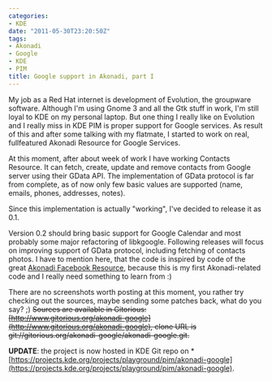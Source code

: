 ```yaml
---
categories:
- KDE
date: "2011-05-30T23:20:50Z"
tags:
- Akonadi
- Google
- KDE
- PIM
title: Google support in Akonadi, part I
---
```


My job as a Red Hat internet is development of Evolution, the groupware software. Although I'm using Gnome 3 and all the
Gtk stuff in work, I'm still loyal to KDE on my personal laptop. But one thing I really like on Evolution and I really
miss in KDE PIM is proper support for Google services. As result of this and after some talking with my flatmate, I
started to work on real, fullfeatured Akonadi Resource for Google Services.

At this moment, after about week of work I have working Contacts Resource. It can fetch, create, update and remove
contacts from Google server using their GData API. The implementation of GData protocol is far from complete, as of now
only few basic values are supported (name, emails, phones, addresses, notes).

Since this implementation is actually "working", I've decided to release it as 0.1.

Version 0.2 should bring basic support for Google Calendar and most probably some major refactoring of libkgoogle.
Following releases will focus on improving support of GData protocol, including fetching of contacts photos.  I have to
mention here, that the code is inspired by code of the great [Akonadi Facebook
Resource](http://thomasmcguire.wordpress.com/2011/02/27/facebook-support-in-kdepim/), because this is my first
Akonadi-related code and I really need something to learn from :)

There are no screenshots worth posting at this moment, you rather try checking out the sources, maybe sending some
patches back, what do you say? ;) ~~Sources are available in Gitorious:
[http://www.gitorious.org/akonadi-google](http://www.gitorious.org/akonadi-google), clone URL is
git://gitorious.org/akonadi-google/akonadi-google.git.~~

**UPDATE**: the project is now hosted in KDE Git repo on
*[https://projects.kde.org/projects/playground/pim/akonadi-google](https://projects.kde.org/projects/playground/pim/akonadi-google).
